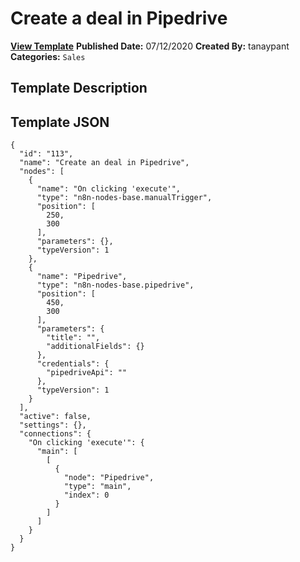 # Create a deal in Pipedrive

**[View Template](https://n8n.io/workflows/489-/)**  **Published Date:** 07/12/2020  **Created By:** tanaypant  **Categories:** `Sales`  

## Template Description



## Template JSON

```
{
  "id": "113",
  "name": "Create an deal in Pipedrive",
  "nodes": [
    {
      "name": "On clicking 'execute'",
      "type": "n8n-nodes-base.manualTrigger",
      "position": [
        250,
        300
      ],
      "parameters": {},
      "typeVersion": 1
    },
    {
      "name": "Pipedrive",
      "type": "n8n-nodes-base.pipedrive",
      "position": [
        450,
        300
      ],
      "parameters": {
        "title": "",
        "additionalFields": {}
      },
      "credentials": {
        "pipedriveApi": ""
      },
      "typeVersion": 1
    }
  ],
  "active": false,
  "settings": {},
  "connections": {
    "On clicking 'execute'": {
      "main": [
        [
          {
            "node": "Pipedrive",
            "type": "main",
            "index": 0
          }
        ]
      ]
    }
  }
}
```
